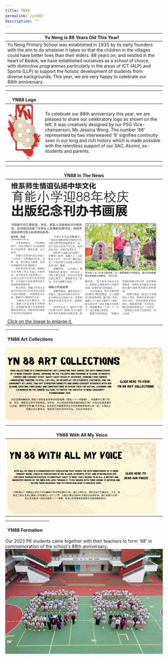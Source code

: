 ```yaml
---
title: YN88
permalink: /yn88/
description: ""
---
```

| Yu Neng is 88 Years Old This Year! |  |
| -------- | -------- |
|Yu Neng Primary School was established in 1935 by its early founders with the aim to do whatever it takes so that the children in the villages could have better lives than their elders. 88 years on, and nestled in the heart of Bedok, we have established ourselves as a school of choice, with distinctive programmes particularly in the areas of ICT (ALP) and Sports (LLP) to support the holistic development of students from diverse backgrounds. This year, we are very happy to celebrate our 88th anniversary.|

|<br>YN88 Logo |  |
| -------- | -------- |
|![](/images/YN88-logo-final.png)  |To celebrate our 88th anniversary this year, we are pleased to share our celebratory logo as shown on the left. It was creatively designed by our PSG Vice-chairperson, Ms Jessica Wong. The number ‘88’ represented by two interweaved ‘8’ signifies continuity seen in our long and rich history which is made possible with the relentless support of our SAC, Alumni, ex-students and parents.|

| <br><b>YN88 In The News</b> |
| -------- | 
| <a href="/images/YN88%20paper%20article.png"><img src="/images/YN88%20paper%20article.png">Click on the image to enlarge it.</a>   |


|<br>YN88 Art Collections |  |
| -------- | -------- |

<a href="https://www.yunengpri.moe.edu.sg/yn88artcollections/"><img src="/images/YN88%20Collections.png"></a>

|<br>YN88 With All My Voice  |  |
| -------- | -------- |
<a href="https://www.yunengpri.moe.edu.sg/yn88wamv/"><img src="/images/yn88%20with%20all%20my%20voice4.png"></a>|


|<br>YN88 Formation  |  |
| -------- | -------- |
Our 2023 P6 students came together with their teachers to form '88' in commemoration of the school's 88th anniversary. ![YN88 formation](/images/yn88%20formation.jpg)